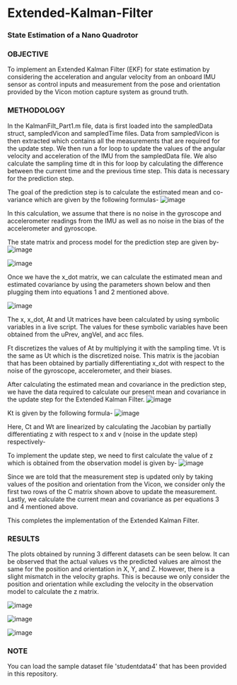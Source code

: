 # Extended-Kalman-Filter
### State Estimation of a Nano Quadrotor

### OBJECTIVE

To implement an Extended Kalman Filter (EKF) for state estimation by considering the acceleration and angular velocity from an onboard IMU sensor as control inputs and measurement from the pose and orientation provided by the Vicon motion capture system as ground truth.

### METHODOLOGY

In the KalmanFilt_Part1.m file, data is first loaded into the sampledData struct, sampledVicon and sampledTime files. Data from sampledVicon is then extracted which contains all the measurements that are required for the update step. We then run a for loop to update the values of the angular velocity and acceleration of the IMU from the sampledData file. We also calculate the sampling time dt in this for loop by calculating the difference between the current time and the previous time step. This data is necessary for the prediction step.

The goal of the prediction step is to calculate the estimated mean and co-variance which are given by the following formulas-
![image](https://github.com/RajatKirloskar/Extended-Kalman-Filter/assets/108690286/5a9f4a7f-1954-413d-9873-47932018e17e)

In this calculation, we assume that there is no noise in the gyroscope and accelerometer readings from the IMU as well as no noise in the bias of the accelerometer and gyroscope.

The state matrix and process model for the prediction step are given by-
![image](https://github.com/RajatKirloskar/Extended-Kalman-Filter/assets/108690286/ac8b410e-99f7-4016-8975-fb2ea4efdda9)

![image](https://github.com/RajatKirloskar/Extended-Kalman-Filter/assets/108690286/a91c2efc-e652-49ce-980f-3a3d9a7b4c92)

Once we have the x_dot matrix, we can calculate the estimated mean and estimated covariance by using the parameters shown below and then plugging them into equations 1 and 2 mentioned above.

![image](https://github.com/RajatKirloskar/Extended-Kalman-Filter/assets/108690286/c9d3b948-9ae3-417d-866f-d12e39bcdbd1)

The x, x_dot, At and Ut matrices have been calculated by using symbolic variables in a live script. The values for these symbolic variables have been obtained from the uPrev, angVel, and acc files.

Ft discretizes the values of At by multiplying it with the sampling time. Vt is the same as Ut which is the discretized noise. This matrix is the jacobian that has been obtained by partially differentiating x_dot with respect to the noise of the gyroscope, accelerometer, and their biases.

After calculating the estimated mean and covariance in the prediction step, we have the data required to calculate our present mean and covariance in the update step for the Extended Kalman Filter. 
![image](https://github.com/RajatKirloskar/Extended-Kalman-Filter/assets/108690286/f736bb16-42a6-4bd3-9b1c-9a54753c49d7)

Kt is given by the following formula-
![image](https://github.com/RajatKirloskar/Extended-Kalman-Filter/assets/108690286/fa4aa49c-b823-4705-8e65-de018b083547)

Here, Ct and Wt are linearized by calculating the Jacobian by partially differentiating z with respect to x and v (noise in the update step) respectively-

To implement the update step, we need to first calculate the value of z which is obtained from the observation model is given by-
![image](https://github.com/RajatKirloskar/Extended-Kalman-Filter/assets/108690286/596c0b78-3e64-4629-aeb2-71f1e5701f86)

Since we are told that the measurement step is updated only by taking values of the position and orientation from the Vicon, we consider only the first two rows of the C matrix shown above to update the measurement. Lastly, we calculate the current mean and covariance as per equations 3 and 4 mentioned above.

This completes the implementation of the Extended Kalman Filter.

### RESULTS

The plots obtained by running 3 different datasets can be seen below. It can be observed that the actual values vs the predicted values are almost the same for the position and orientation in X, Y, and Z. However, there is a slight mismatch in the velocity graphs. This is because we only consider the position and orientation while excluding the velocity in the observation model to calculate the z matrix.

![image](https://github.com/RajatKirloskar/Extended-Kalman-Filter/assets/108690286/5807389a-6662-42cb-9416-a2eb70c170dc)

![image](https://github.com/RajatKirloskar/Extended-Kalman-Filter/assets/108690286/d0641db8-b643-4f3d-9ee8-d68a844950e0)

![image](https://github.com/RajatKirloskar/Extended-Kalman-Filter/assets/108690286/65f90ac5-aa07-42eb-84b3-4caa67b38743)

### NOTE

You can load the sample dataset file 'studentdata4' that has been provided in this repository.





